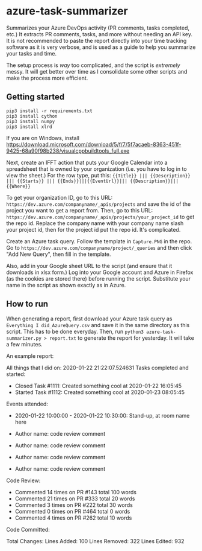 # azure-task-summarizer
Summarizes your Azure DevOps activity (PR comments, tasks completed, etc.) It extracts PR comments, tasks, and more without needing an API key. It is not recommended to paste the report directly into your time tracking software as it is very verbose, and is used as a guide to help you summarize your tasks and time.

The setup process is _way_ too complicated, and the script is _extremely_ messy. It will get better over time as I consolidate some other scripts and make the process more efficient.

## Getting started

```
pip3 install -r requirements.txt
pip3 install cython
pip3 install numpy
pip3 install xlrd
```

If you are on Windows, install https://download.microsoft.com/download/5/f/7/5f7acaeb-8363-451f-9425-68a90f98b238/visualcppbuildtools_full.exe

Next, create an IFFT action that puts your Google Calendar into a spreadsheet that is owned by your organization (i.e. you have to log in to view the sheet.) For the row type, put this: `{{Title}} ||| {{Description}} ||| {{Starts}} ||| {{Ends}}|||{{EventUrl}}||| {{Description}}||| {{Where}}`

To get your organization ID, go to this URL: `https://dev.azure.com/companyname/_apis/projects` and save the id of the project you want to get a report from. Then, go to this URL: `https://dev.azure.com/companyname/_apis/projects/your_project_id` to get the repo id. Replace the company name with your company name slash your project id, then for the project id put the repo id. It's complicated.

Create an Azure task query. Follow the template in `Capture.PNG` in the repo. Go to `https://dev.azure.com/companyname/project/_queries` and then click "Add New Query", then fill in the template.

Also, add in your Google sheet URL to the script (and ensure that it downloads in xlsx form.) Log into your Google account and Azure in Firefox (as the cookies are stored there) before running the script. Substitute your name in the script as shown exactly as in Azure.

## How to run
When generating a report, first download your Azure task query as `Everything I did_AzureQuery.csv` and save it in the same directory as this script. This has to be done everyday. Then, run `python3 azure-task-summarizer.py > report.txt` to generate the report for yesterday. It will take a few minutes.

An example report:

All things that I did on: 2020-01-22 21:22:07.524631
Tasks completed and started:
- Closed Task #1111: Created something cool at 2020-01-22 16:05:45
- Started Task #1112: Created something cool at 2020-01-23 08:05:45

Events attended:
- 2020-01-22 10:00:00 - 2020-01-22 10:30:00: Stand-up, at room name here

- Author name: code review comment
- Author name: code review comment
- Author name: code review comment
- Author name: code review comment

Code Review:
- Commented 14 times on PR #143 total 100 words
- Commented 21 times on PR #333 total 20 words
- Commented 3 times on PR #222 total 30 words
- Commented 0 times on PR #464 total 0 words
- Commented 4 times on PR #262 total 10 words

Code Committed:

Total Changes:
Lines Added: 100
Lines Removed: 322
Lines Edited: 932

